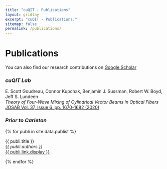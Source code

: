 ```yaml
---
title: "cuQIT - Publications"
layout: gridlay
excerpt: "cuQIT - Publications."
sitemap: false
permalink: /publications/
---
```



# Publications

You can also find our research contributions on [Google Scholar](https://scholar.google.ca/citations?user=lqDWDJcAAAAJ&hl=en&oi=ao)


### *cuQIT Lab*
E. Scott Goudreau, Connor Kupchak, Benjamin J. Sussman, Robert W. Boyd, Jeff S. Lundeen<br />
<em>Theory of Four-Wave Mixing of Cylindrical Vector Beams in Optical Fibers</em><br />
<a href="https://www.osapublishing.org/josab/fulltext.cfm?uri=josab-37-6-1670&id=431634">JOSAB Vol. 37, Issue 6, pp. 1670-1682 (2020)</a>

### *Prior to Carleton*

{% for publi in site.data.publist %}

  {{ publi.title }} <br />
  <em>{{ publi.authors }} </em><br /><a href="{{ publi.link.url }}">{{ publi.link.display }}</a>

{% endfor %}
